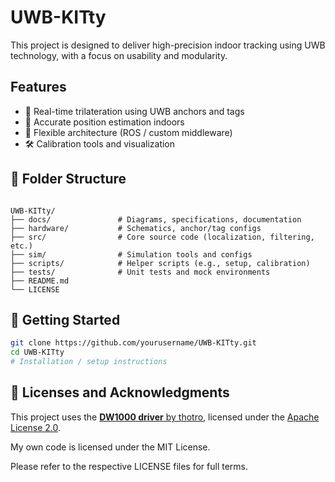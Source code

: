 # UWB-KITty
This project is designed to deliver high-precision indoor tracking using UWB technology, with a focus on usability and modularity.


## Features
- 🧭 Real-time trilateration using UWB anchors and tags
- 🐾 Accurate position estimation indoors
- 📡 Flexible architecture (ROS / custom middleware)
- 🛠️ Calibration tools and visualization


## 📂 Folder Structure

```

UWB-KITty/
├── docs/               # Diagrams, specifications, documentation
├── hardware/           # Schematics, anchor/tag configs
├── src/                # Core source code (localization, filtering, etc.)
├── sim/                # Simulation tools and configs
├── scripts/            # Helper scripts (e.g., setup, calibration)
├── tests/              # Unit tests and mock environments
├── README.md
└── LICENSE

````


## 🚀 Getting Started

```bash
git clone https://github.com/yourusername/UWB-KITty.git
cd UWB-KITty
# Installation / setup instructions
````

## 📜 Licenses and Acknowledgments

This project uses the [**DW1000 driver** by thotro](https://github.com/thotro/arduino-dw1000), licensed under the [Apache License 2.0](https://www.apache.org/licenses/LICENSE-2.0).

My own code is licensed under the MIT License.

Please refer to the respective LICENSE files for full terms.


